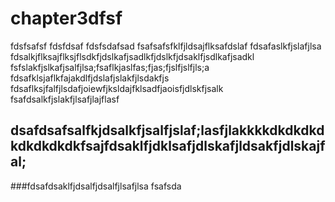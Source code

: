 # chapter3dfsf
fdsfsafsf
fdsfdsaf
fdsfsdafsad
fsafsafsfklfjldsajflksafdslaf
fdsafaslkfjslafjlsa
fdsalkjflksajflksjflsdkfjdslkafjsadlkfjdslkfjdsaklfjsdlkafjsadkl
fsfslakfjslkafjsalfjlsa;fsaflkjaslfas;fjas;fjslfjslfjls;a
fdsafklsjaflkfajakdlfjdslafjslakfjlsdakfjs
fdsaflksjfalfjlsdafjoiewfjksldajfklsadfjaoisfjdlskfjsalk
fsafdsalkfjslakfjlsafjlajflasf
## dsafdsafsalfkjdsalkfjsalfjslaf;lasfjlakkkkdkdkdkdkdkdkdkdkfsajfdsaklfjdklsafjdlskafjldsakfjdlskajfal;
###fdsafdsaklfjdsalfjdsalfjlsafjlsa
fsafsda

